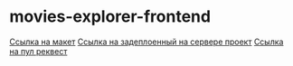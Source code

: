 # movies-explorer-frontend

[Ссылка на макет](https://www.figma.com/file/6FMWkB94wE7KTkcCgUXtnC/Дипломный-проект?type=design&node-id=1-11614&mode=design&t=0IamfdM1moFfSvsv-0)
[Ссылка на задеплоенный на сервере проект](https://fsashkaff.nomoredomainsmonster.ru)
[Ссылка на пул реквест](https://github.com/Sashafomak1na/movies-explorer-frontend/pull/6)